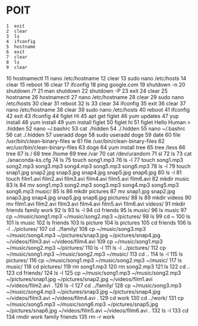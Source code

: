 # POIT
    1  exit
    2  clear
    3  ls
    4  ifconfig
    5  hostname
    6  exit
    7  clear
    8  ls
    9  clear
   10  hostnamectl
   11  nano /etc/hostname
   12  clear
   13  sudo nano /etc/hosts
   14  clear
   15  reboot
   16  clear
   17  ifconfig
   18  ping google.com
   19  shutdown -n
   20  shutdown /?
   21  man shutdown
   22  shutdown -P
   23  exit
   24  clear
   25  hostname
   26  hostnamectl
   27  nano /etc/hostname
   28  clear
   29  sudo nano /etc/hosts
   30  clear
   31  reboot
   32  ls
   33  clear
   34  ifconfig
   35  exit
   36  clear
   37  nano /etc/hostname
   38  clear
   39  sudo nano /etc/hosts
   40  reboot
   41  ifconfig
   42  exit
   43  ifconfig
   44  figlet Hi
   45  apt get figlet
   46  yum updates
   47  yup install
   48  yum install
   49  yum install figlet
   50  figlet hi
   51  figlet Hello Human > .hidden
   52  nano ~/.bashrc
   53  cat ./hidden
   54  ./.hidden
   55  nano ~/.bashrc
   56  cat ./.hidden
   57  useradd doge
   58  sudo useradd doge
   59  date
   60  file /usr/bin/clean-binary-files w
   61  file /usr/bin/clean-binary-files
   62  wc/usr/bin/clean-binary-files
   63  doge
   64  yum install tree
   65  tree /less
   66  tree
   67  ls /
   68  tree /home
   69  tree /var
   70  cat /dev/urandom
   71  sl
   72  ls
   73  cat ./anaconda-ks.cfg
   74  ls
   75  touch song1.mp3
   76  ls -l
   77  touch song1.mp3 song2.mp3 song3.mp3 song4.mp3 song5.mp3 song6.mp3
   78  ls -l
   79  touch snap1.jpg snap2.jpg snap3.jpg snap4.jpg snap5.jpg snap6.jpg
   80  ls -l
   81  touch film1.avi film2.avi film3.avi film4.avi film5.avi film6.avi
   82  mkdir music
   83  ls
   84  mv song1.mp3 song2.mp3 song3.mp3 song4.mp3 song5.mp3 song6.mp3 music/
   85  ls
   86  mkdir pictures
   87  mv snap1.jpg snap2.jpg snap3.jpg snap4.jpg snap5.jpg snap6.jpg pictures/
   88  ls
   89  mkdir videos
   90  mv film1.avi film2.avi film3.avi film4.avi film5.avi film6.avi videos/
   91  mkdir friends family work
   92  ls
   93  ls -l
   94  cd friends
   95  ls music/
   96  ls music
   97  cp ~/music/song1.mp3  ~/music/song2.mp3  ~/pictures/
   98  ls
   99  cd ~
  100  ls
  101  ls music
  102  ls friends
  103  ls picture
  104  ls pictures
  105  cd friends
  106  ls -l ../pictures/
  107  cd ../family/
  108  cp ~/music/song3.mp3  ~/music/song4.mp3  ~/pictures/snap3.jpg ~/pictures/snap4.jpg ~/videos/film3.avi ~/videos/film4.avi
  109  cp ~/music/song1.mp3  ~/music/song2.mp3  ~/pictures/
  110  ls -l
  111  ls -l ../pictures/
  112  cp ~/music/song1.mp3  ~/music/song2.mp3  ~/music/
  113  cd ..
  114  ls -l
  115  ls pictures/
  116  cp ~/music/song1.mp3  ~/music/song2.mp3  ~/music/
  117  ls music/
  118  cd pictures/
  119  rm song1.mp3
  120  rm song2.mp3
  121  ls
  122  cd ..
  123  cd friends/
  124  ls -l
  125  cp ~/music/song1.mp3 ~/music/song2.mp3 ~/pictures/snap1.jpg  ~/pictures/snap2.jpg ~/videos/film1.avi ~/videos/film2.avi .
  126  ls -l
  127  cd ../family/
  128  cp ~/music/song3.mp3 ~/music/song4.mp3 ~/pictures/snap3.jpg  ~/pictures/snap4.jpg ~/videos/film3.avi ~/videos/film4.avi .
  129  cd work
  130  cd ../work/
  131  cp ~/music/song5.mp3 ~/music/song6.mp3 ~/pictures/snap5.jpg  ~/pictures/snap6.jpg ~/videos/film5.avi ~/videos/film6.avi .
  132  ls -l
  133  cd
  134  rmdir work family friends
  135  rm -r work
